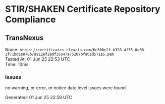 # STIR/SHAKEN Certificate Repository Compliance

## TransNexus

Name: `https://certificates.clearip.com/6e308e2f-b328-4f35-8a08-1f71bd1e078b/e912ef2adf35647a75207bfa01d571e5.pem`\
Tested At: 01 Jun 25 22:53 UTC\
Time: 10ms

### Issues

no warning, or error, or notice date level issues were found

Generated: 01 Jun 25 22:59 UTC